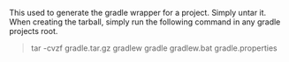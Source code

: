This used to generate the gradle wrapper for a project. Simply untar it.
When creating the tarball, simply run the following command in any gradle projects root.

> tar -cvzf gradle.tar.gz gradlew gradle gradlew.bat gradle.properties
